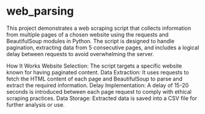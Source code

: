 # web_parsing

This project demonstrates a web scraping script that collects information from multiple pages of a chosen website using the requests and BeautifulSoup modules in Python. The script is designed to handle pagination, extracting data from 5 consecutive pages, and includes a logical delay between requests to avoid overwhelming the server.

How It Works
Website Selection: The script targets a specific website known for having paginated content.
Data Extraction: It uses requests to fetch the HTML content of each page and BeautifulSoup to parse and extract the required information.
Delay Implementation: A delay of 15-20 seconds is introduced between each page request to comply with ethical scraping practices.
Data Storage: Extracted data is saved into a CSV file for further analysis or use.
